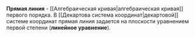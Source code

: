 **Прямая линия** - [[Алгебраическая кривая|алгебраическая кривая]] первого порядка. В [[Декартова система координат|декартовой]] системе координат прямая линия задается на плоскости уравнением первой степени (**линейное уравнение**).
